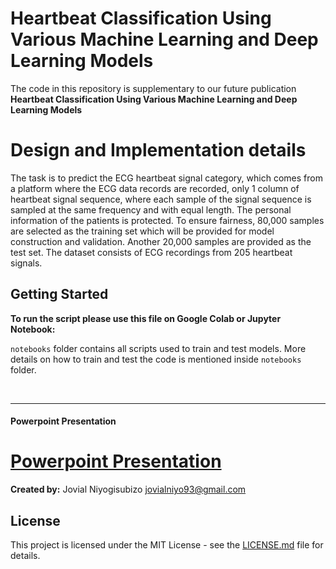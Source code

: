 # Heartbeat Classification Using Various Machine Learning and Deep Learning Models

The code in this repository is supplementary to our future publication **Heartbeat Classification Using Various Machine Learning and Deep Learning Models** 




# Design and Implementation details

The task is to predict the ECG heartbeat signal category, which comes from a platform where the ECG data records are recorded, only 1 column of heartbeat signal sequence, where each sample of the signal sequence is sampled at the same frequency and with equal length. The personal information of the patients is protected. To ensure fairness, 80,000 samples are selected as the training set which will be provided for model construction and validation. Another 20,000 samples are provided as the test set. The dataset consists of ECG recordings from 205 heartbeat signals. 

## Getting Started

**To run the script please use this file on Google Colab or Jupyter Notebook:**


```notebooks``` folder contains all scripts used to train and test models. More details on how to train and test the code is mentioned inside ```notebooks``` folder.

<br/>

***
#### Powerpoint Presentation

# [Powerpoint Presentation](https://github.com/jovialniyo93/Heartbeat-classification-with-machine-and-deep-learning-models/tree/master/presentation.pptx)

**Created by:** Jovial Niyogisubizo 
jovialniyo93@gmail.com

## License ##
This project is licensed under the MIT License - see the [LICENSE.md](LICENSE.md) file for details.
